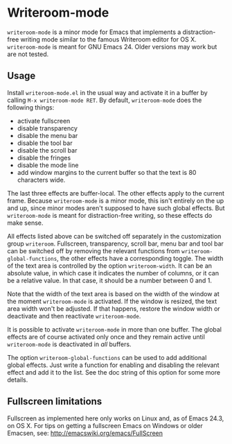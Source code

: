 # Writeroom-mode #

`writeroom-mode` is a minor mode for Emacs that implements a distraction-free writing mode similar to the famous Writeroom editor for OS X. `writeroom-mode` is meant for GNU Emacs 24. Older versions may work but are not tested.

## Usage ##

Install `writeroom-mode.el` in the usual way and activate it in a buffer by calling `M-x writeroom-mode RET`. By default, `writeroom-mode` does the following things:

* activate fullscreen
* disable transparency
* disable the menu bar
* disable the tool bar
* disable the scroll bar
* disable the fringes
* disable the mode line
* add window margins to the current buffer so that the text is 80 characters wide.

The last three effects are buffer-local. The other effects apply to the current frame. Because `writeroom-mode` is a minor mode, this isn't entirely on the up and up, since minor modes aren't supposed to have such global effects. But `writeroom-mode` is meant for distraction-free writing, so these effects do make sense.

All effects listed above can be switched off separately in the customization group `writeroom`. Fullscreen, transparency, scroll bar, menu bar and tool bar can be switched off by removing the relevant functions from `writeroom-global-functions`, the other effects have a corresponding toggle. The width of the text area is controlled by the option `writeroom-width`. It can be an absolute value, in which case it indicates the number of columns, or it can be a relative value. In that case, it should be a number between 0 and 1.

Note that the width of the text area is based on the width of the window at the moment `writeroom-mode` is activated. If the window is resized, the text area width won't be adjusted. If that happens, restore the window width or deactivate and then reactivate `writeroom-mode`.

It is possible to activate `writeroom-mode` in more than one buffer. The global effects are of course activated only once and they remain active until `writeroom-mode` is deactivated in *all* buffers.

The option `writeroom-global-functions` can be used to add additional global effects. Just write a function for enabling and disabling the relevant effect and add it to the list. See the doc string of this option for some more details.

## Fullscreen limitations ##

Fullscreen as implemented here only works on Linux and, as of Emacs 24.3, on OS X. For tips on getting a fullscreen Emacs on Windows or older Emacsen, see: <http://emacswiki.org/emacs/FullScreen>
